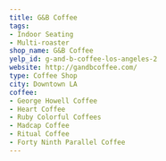 ```yaml
---
title: G&B Coffee
tags:
- Indoor Seating
- Multi-roaster
shop_name: G&B Coffee
yelp_id: g-and-b-coffee-los-angeles-2
website: http://gandbcoffee.com/
type: Coffee Shop
city: Downtown LA
coffee:
- George Howell Coffee
- Heart Coffee
- Ruby Colorful Coffees
- Madcap Coffee
- Ritual Coffee
- Forty Ninth Parallel Coffee
---
```



